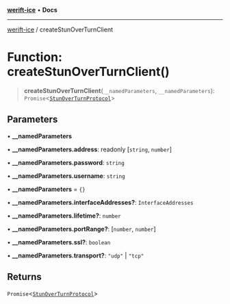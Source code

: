 [**werift-ice**](../README.md) • **Docs**

***

[werift-ice](../globals.md) / createStunOverTurnClient

# Function: createStunOverTurnClient()

> **createStunOverTurnClient**(`__namedParameters`, `__namedParameters`): `Promise`\<[`StunOverTurnProtocol`](../classes/StunOverTurnProtocol.md)\>

## Parameters

• **\_\_namedParameters**

• **\_\_namedParameters.address**: readonly [`string`, `number`]

• **\_\_namedParameters.password**: `string`

• **\_\_namedParameters.username**: `string`

• **\_\_namedParameters** = `{}`

• **\_\_namedParameters.interfaceAddresses?**: `InterfaceAddresses`

• **\_\_namedParameters.lifetime?**: `number`

• **\_\_namedParameters.portRange?**: [`number`, `number`]

• **\_\_namedParameters.ssl?**: `boolean`

• **\_\_namedParameters.transport?**: `"udp"` \| `"tcp"`

## Returns

`Promise`\<[`StunOverTurnProtocol`](../classes/StunOverTurnProtocol.md)\>
